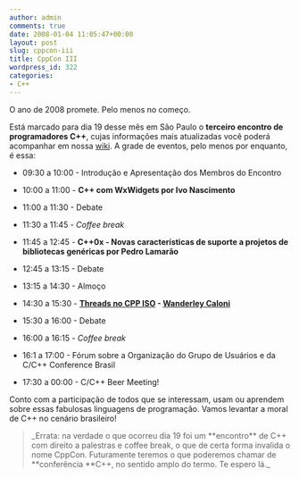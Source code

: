 ```yaml
---
author: admin
comments: true
date: 2008-01-04 11:05:47+00:00
layout: post
slug: cppcon-iii
title: CppCon III
wordpress_id: 322
categories:
- C++
---
```


O ano de 2008 promete. Pelo menos no começo.

Está marcado para dia 19 desse mês em São Paulo o **terceiro encontro de programadores C++**, cujas informações mais atualizadas você poderá acompanhar em nossa [wiki](http://www.cbrasil.org/wiki/index.php?title=Grade_de_Palestras#3.C2.BA_Sampa_C.2FC.2B.2B_Users_Groups_-_Meeting). A grade de eventos, pelo menos por enquanto, é essa:



	
  * 09:30 a 10:00 - Introdução e Apresentação dos Membros do Encontro

	
  * 10:00 a 11:00 - **C++  com WxWidgets por  Ivo Nascimento**

	
  * 11:00 a 11:30 - Debate

	
  * 11:30 a 11:45 - _Coffee break_

	
  * 11:45 a 12:45 - **C++0x - Novas características de suporte a projetos de bibliotecas genéricas por Pedro Lamarão**

	
  * 12:45 a 13:15 - Debate

	
  * 13:15 a 14:30 - Almoço

	
  * 14:30 a 15:30 - **[Threads no CPP ISO](http://www.cbrasil.org/wiki/index.php?title=Threads_no_CPP_ISO) - [Wanderley Caloni](http://www.cbrasil.org/wiki/index.php?title=Wanderley_Caloni)**

	
  * 15:30 a 16:00 - Debate

	
  * 16:00 a 16:15 - _Coffee break_

	
  * 16:1 a 17:00 - Fórum sobre a Organização do Grupo de Usuários e da C/C++ Conference Brasil

	
  * 17:30 a 00:00 - C/C++ Beer Meeting!


Conto com a participação de todos que se interessam, usam ou aprendem sobre essas fabulosas linguagens de programação. Vamos levantar a moral de C++ no cenário brasileiro!


<blockquote>_Errata: na verdade o que ocorreu dia 19 foi um **encontro** de C++ com direito a palestras e coffee break, o que de certa forma invalida o nome CppCon. Futuramente teremos o que poderemos chamar de **conferência **C++, no sentido amplo do termo. Te espero lá._</blockquote>



